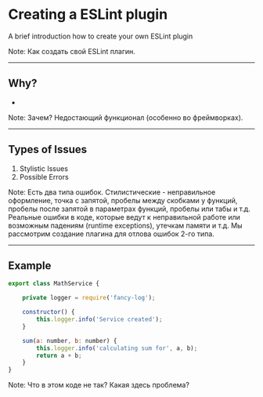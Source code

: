 # Creating a ESLint plugin

A brief introduction how to create your own ESLint plugin

Note:
Как создать свой ESLint плагин.

---

## Why?
* 

Note:
Зачем?
Недостающий функционал (особенно во фреймворках).

---

## Types of Issues

1. Stylistic Issues
2. Possible Errors

Note:
Есть два типа ошибок.
Стилистические - неправильное оформление, точка с запятой, пробелы между скобками у функций, пробелы после запятой в параметрах функций, пробелы или табы и т.д.
Реальные ошибки в коде, которые ведут к неправильной работе или возможным падениям (runtime exceptions), утечкам памяти и т.д.
Мы рассмотрим создание плагина для отлова ошибок 2-го типа.

---

## Example

```javascript
export class MathService {

    private logger = require('fancy-log');

    constructor() {
        this.logger.info('Service created');
    }

    sum(a: number, b: number) {
        this.logger.info('calculating sum for', a, b);
        return a + b;
    }
}
```


Note:
Что в этом коде не так? Какая здесь проблема?
